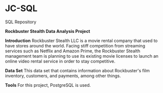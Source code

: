 # JC-SQL
SQL Repository

**Rockbuster Stealth Data Analysis Project**

**Introduction**
Rockbuster Stealth LLC is a movie rental company that used to have stores around the world. Facing stiff competition from streaming services such as Netflix and Amazon Prime, the Rockbuster Stealth management team is planning to use its existing movie licenses to launch an online video rental service in order to stay competitive.

**Data Set**
This data set that contains information about Rockbuster's film inventory, customers, and payments, among other things.

**Tools**
For this project, PostgreSQL is used.
